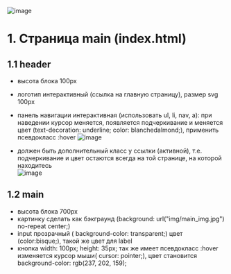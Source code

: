 ![image](https://user-images.githubusercontent.com/113675674/195978456-33ae7b09-a0a4-44ed-96f7-6696fda5a6ae.png)  
# 1. Cтраница main (index.html)  
## 1.1 header 
- высота блока 100px  
- логотип интерактивный (ссылка на главную страницу), размер svg 100px    
- панель навигации интерактивная (использовать ul, li, nav, a): при наведении курсор меняется, появляется подчеркивание и меняется цвет (text-decoration: underline; color: blanchedalmond;), применить псевдокласс :hover 
![image](https://user-images.githubusercontent.com/113675674/195978395-3ad96666-b762-49f7-8ea6-fb8daa91af7b.png)  

- должен быть дополнительный класс у ссылки (активной), т.е. подчеркивание и цвет остаются всегда на той странице, на которой находитесь   
![image](https://user-images.githubusercontent.com/113675674/195978369-f956ce7f-ae2a-46f1-8dff-ce3ddb82cd00.png)

## 1.2 main  
- высота блока 700px  
- картинку сделать как бэкграунд (background: url("img/main_img.jpg") no-repeat center;)  
- input прозрачный ( background-color: transparent;) цвет (color:bisque;), такой же цвет для label  
- кнопка     width: 100px; height: 35px; так же имеет псевдокласс :hover изменяется курсор мыши( cursor: pointer;), цвет становится background-color: rgb(237, 202, 159);  
